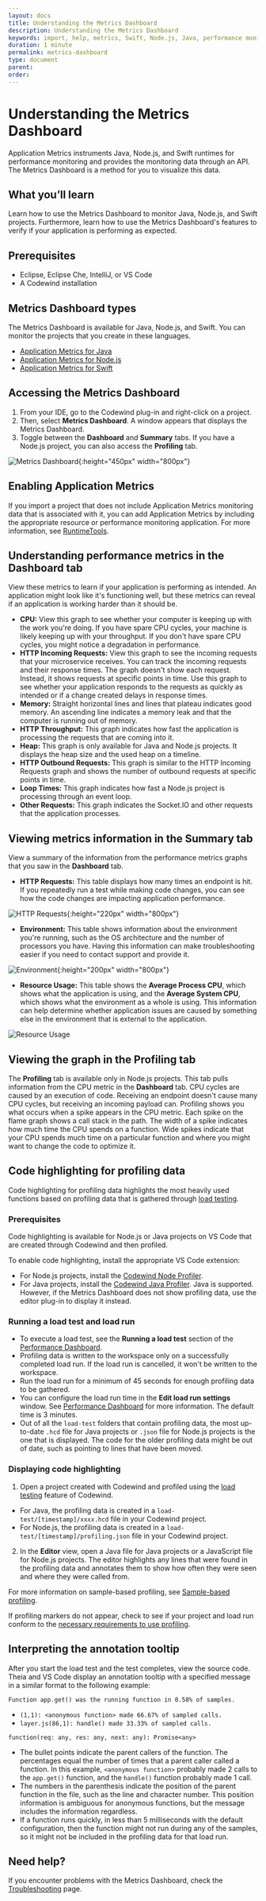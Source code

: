 ```yaml
---
layout: docs
title: Understanding the Metrics Dashboard
description: Understanding the Metrics Dashboard
keywords: import, help, metrics, Swift, Node.js, Java, performance monitoring, app monitor, dashboard, CPU, HTTP incoming requests, memory, HTTP throughput, Heap, HTTP outbound requests, loop times, other requests, run load, HTTP Requests, environment, resource usage, profiling, enabling, graph
duration: 1 minute
permalink: metrics-dashboard
type: document
parent:
order:
---
```


# Understanding the Metrics Dashboard

Application Metrics instruments Java, Node.js, and Swift runtimes for performance monitoring and provides the monitoring data through an API. The Metrics Dashboard is a method for you to visualize this data. 

## What you’ll learn

Learn how to use the Metrics Dashboard to monitor Java, Node.js, and Swift projects. Furthermore, learn how to use the Metrics Dashboard's features to verify if your application is performing as expected.  

## Prerequisites

* Eclipse, Eclipse Che, IntelliJ, or VS Code
* A Codewind installation

## Metrics Dashboard types

The Metrics Dashboard is available for Java, Node.js, and Swift. You can monitor the projects that you create in these languages.
* [Application Metrics for Java](https://developer.ibm.com/javasdk/application-metrics-java/)
* [Application Metrics for Node.js](https://developer.ibm.com/node/monitoring-post-mortem/application-metrics-node-js/)
* [Application Metrics for Swift](https://developer.ibm.com/swift/monitoring-diagnostics/application-metrics-for-swift/)

## Accessing the Metrics Dashboard

1. From your IDE, go to the Codewind plug-in and right-click on a project.
2. Then, select **Metrics Dashboard**. A window appears that displays the Metrics Dashboard.
3. Toggle between the **Dashboard** and **Summary** tabs. If you have a Node.js project, you can also access the **Profiling** tab.<br>

![Metrics Dashboard](images/metricsdashboard/metrics-dashboard.png){:height="450px" width="800px"}<br>

## Enabling Application Metrics

If you import a project that does not include Application Metrics monitoring data that is associated with it, you can add Application Metrics by including the appropriate resource or performance monitoring application. For more information, see [RuntimeTools](https://github.com/RuntimeTools/).

## Understanding performance metrics in the **Dashboard** tab

View these metrics to learn if your application is performing as intended. An application might look like it's functioning well, but these metrics can reveal if an application is working harder than it should be.
* **CPU:** View this graph to see whether your computer is keeping up with the work you're doing. If you have spare CPU cycles, your machine is likely keeping up with your throughput. If you don't have spare CPU cycles, you might notice a degradation in performance.
* **HTTP Incoming Requests:** View this graph to see the incoming requests that your microservice receives. You can track the incoming requests and their response times. The graph doesn't show each request. Instead, it shows requests at specific points in time. Use this graph to see whether your application responds to the requests as quickly as intended or if a change created delays in response times.
* **Memory:** Straight horizontal lines and lines that plateau indicates good memory. An ascending line indicates a memory leak and that the computer is running out of memory.
* **HTTP Throughput:** This graph indicates how fast the application is processing the requests that are coming into it.
* **Heap:** This graph is only available for Java and Node.js projects. It displays the heap size and the used heap on a timeline.
* **HTTP Outbound Requests:** This graph is similar to the HTTP Incoming Requests graph and shows the number of outbound requests at specific points in time.
* **Loop Times:** This graph indicates how fast a Node.js project is processing through an event loop.
* **Other Requests:** This graph indicates the Socket.IO and other requests that the application processes.

## Viewing metrics information in the **Summary** tab

View a summary of the information from the performance metrics graphs that you saw in the **Dashboard** tab.
* **HTTP Requests:** This table displays how many times an endpoint is hit. If you repeatedly run a test while making code changes, you can see how the code changes are impacting application performance.

![HTTP Requests](images/metricsdashboard/http-requests.png){:height="220px" width="800px"}

* **Environment:** This table shows information about the environment you're running, such as the OS architecture and the number of processors you have. Having this information can make troubleshooting easier if you need to contact support and provide it.

![Environment](images/metricsdashboard/environment.png){:height="200px" width="800px"}

* **Resource Usage:** This table shows the **Average Process CPU**, which shows what the application is using, and the **Average System CPU**, which shows what the environment as a whole is using. This information can help determine whether application issues are caused by something else in the environment that is external to the application.

![Resource Usage](images/performanceguide/viewing_metrics.png)

## Viewing the graph in the **Profiling** tab

The **Profiling** tab is available only in Node.js projects. This tab pulls information from the CPU metric in the **Dashboard** tab. CPU cycles are caused by an execution of code. Receiving an endpoint doesn't cause many CPU cycles, but receiving an incoming payload can. Profiling shows you what occurs when a spike appears in the CPU metric. Each spike on the flame graph shows a call stack in the path. The width of a spike indicates how much time the CPU spends on a function. Wide spikes indicate that your CPU spends much time on a particular function and where you might want to change the code to optimize it.

## Code highlighting for profiling data

Code highlighting for profiling data highlights the most heavily used functions based on profiling data that is gathered through [load testing](performance.html).

### Prerequisites
Code highlighting is available for Node.js or Java projects on VS Code that are created through Codewind and then profiled.

To enable code highlighting, install the appropriate VS Code extension:
- For Node.js projects, install the [Codewind Node Profiler](https://marketplace.visualstudio.com/items?itemName=IBM.codewind-node-profiler).
- For Java projects, install the [Codewind Java Profiler](https://marketplace.visualstudio.com/items?itemName=IBM.codewind-java-profiler). Java is supported. However, if the Metrics Dashboard does not show profiling data, use the editor plug-in to display it instead.

### Running a load test and load run
- To execute a load test, see the **Running a load test** section of the [Performance Dashboard](performance.html).
- Profiling data is written to the workspace only on a successfully completed load run. If the load run is cancelled, it won't be written to the workspace.
- Run the load run for a minimum of 45 seconds for enough profiling data to be gathered.
- You can configure the load run time in the **Edit load run settings** window. See [Performance Dashboard](performance.html) for more information. The default time is 3 minutes.
- Out of all the `load-test` folders that contain profiling data, the most up-to-date `.hcd` file for Java projects or `.json` file for Node.js projects is the one that is displayed. The code for the older profiling data might be out of date, such as pointing to lines that have been moved.

### Displaying code highlighting
1. Open a project created with Codewind and profiled using the [load testing](performance.html) feature of Codewind. 
- For Java, the profiling data is created in a `load-test/[timestamp]/xxxx.hcd` file in your Codewind project.
- For Node.js, the profiling data is created in a `load-test/[timestamp]/profiling.json` file in your Codewind project.
2. In the **Editor** view, open a Java file for Java projects or a JavaScript file for Node.js projects. The editor highlights any lines that were found in the profiling data and annotates them to show how often they were seen and where they were called from.

For more information on sample-based profiling, see [Sample-based profiling](https://www.ibm.com/support/knowledgecenter/en/SS3KLZ/com.ibm.java.diagnostics.healthcenter.doc/topics/profiling_using.html).

If profiling markers do not appear, check to see if your project and load run conform to the [necessary requirements to use profiling](troubleshooting.html#profiling-markers-do-not-appear).

## Interpreting the annotation tooltip

After you start the load test and the test completes, view the source code. Theia and VS Code display an annotation tooltip with a specified message in a similar format to the following example:

`Function app.get() was the running function in 0.58% of samples.`

- `(1,1): <anonymous function> made 66.67% of sampled calls.`
- `layer.js(86,1): handle() made 33.33% of sampled calls.`

`function(req: any, res: any, next: any): Promise<any>`

- The bullet points indicate the parent callers of the function. The percentages equal the number of times that a parent caller called a function. In this example, `<anonymous function>` probably made 2 calls to the `app.get()` function, and the `handle()` function probably made 1 call.
- The numbers in the parenthesis indicate the position of the parent function in the file, such as the line and character number. This position information is ambiguous for anonymous functions, but the message includes the information regardless.
- If a function runs quickly, in less than 5 milliseconds with the default configuration, then the function might not run during any of the samples, so it might not be included in the profiling data for that load run.

## Need help?

If you encounter problems with the Metrics Dashboard, check the [Troubleshooting](troubleshooting.html#understanding-application-metrics) page.
